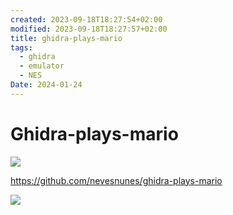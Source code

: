 ```yaml
---
created: 2023-09-18T18:27:54+02:00
modified: 2023-09-18T18:27:57+02:00
title: ghidra-plays-mario
tags:
  - ghidra
  - emulator
  - NES
Date: 2024-01-24
---
```


# Ghidra-plays-mario

![](20240124093601ghidraMario.jpg)

<https://github.com/nevesnunes/ghidra-plays-mario>

![](https://github.com/nevesnunes/ghidra-plays-mario/raw/master/imgs/nestest2.png)
